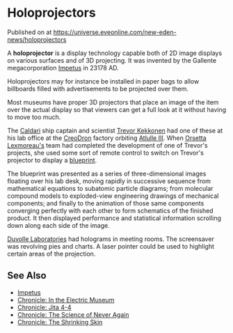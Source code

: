 # Holoprojectors
Published on  at https://universe.eveonline.com/new-eden-news/holoprojectors

A **holoprojector** is a display technology capable both of 2D image displays on various surfaces and of 3D projecting. It was invented by the Gallente megacorporation [Impetus](hph5RyllJ61G3aO6A0m4g) in 23178 AD.

Holoprojectors may for instance be installed in paper bags to allow billboards filled with advertisements to be projected over them.

Most museums have proper 3D projectors that place an image of the item
over the actual display so that viewers can get a full look at it
without having to move too much.

The [Caldari](7unGNsrMFwIWXMMbrM2jfy) ship captain and scientist [Trevor Kekkonen](2WqL1GocE2qDpqPQnb9Iv3) had one of these at his lab office
at the [CreoDron](3lCriaLYr0Nrmj9pkru5Z3) factory orbiting [Atlulle III](2Jtkm8UAtWTObh0P1SkFi2). When [Orsetta Lexmoreau's](6X2MS3haT7Ufi8eTAlpilz) team had completed the
development of one of Trevor's projects, she used some sort of remote
control to switch on Trevor's projector to display a
[blueprint](2jdWyizy6WC4rfbjC7px6T).

The blueprint was presented as a series of three-dimensional images
floating over his lab desk, moving rapidly in successive sequence from
mathematical equations to subatomic particle diagrams; from molecular
compound models to exploded-view engineering drawings of mechanical
components; and finally to the animation of those same components
converging perfectly with each other to form schematics of the finished
product. It then displayed performance and statistical information
scrolling down along each side of the image.

[Duvolle Laboratories](3QCpkge6X3XwSBJ3DLTrn0) had holograms in
meeting rooms. The screensaver was revolving pies and charts. A laser
pointer could be used to highlight certain areas of the projection.

See Also
--------
-   [Impetus](hph5RyllJ61G3aO6A0m4g)
-   [Chronicle: In the Electric Museum](3vh30e357wO1b92YfDFQRy)
-   [Chronicle: Jita 4-4](18ywI6zOVCU1FDVf9F83Hi)
-   [Chronicle: The Science of Never Again](7uZesSU4nnUVd67iM6bUAw)
-   [Chronicle: The Shrinking Skin](7ANpDOkCn8cgmnKbodeeOx)
